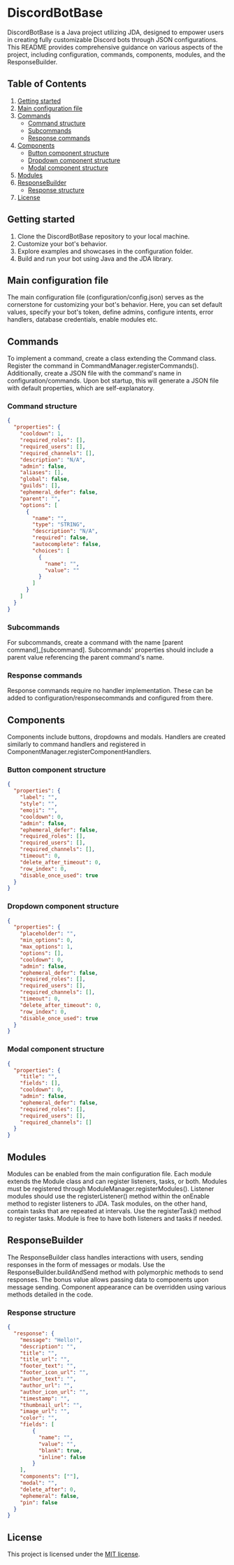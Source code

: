 # DiscordBotBase
DiscordBotBase is a Java project utilizing JDA, designed to empower users in creating fully customizable Discord bots through JSON configurations. This README provides comprehensive guidance on various aspects of the project, including configuration, commands, components, modules, and the ResponseBuilder.

## Table of Contents
1. [Getting started](#getting-started)
2. [Main configuration file](#main-configuration-file)
3. [Commands](#commands)
    - [Command structure](#command-structure)
    - [Subcommands](#subcommands)
    - [Response commands](#response-commands)
4. [Components](#components)
    - [Button component structure](#button-component-structure)
    - [Dropdown component structure](#dropdown-component-structure)
    - [Modal component structure](#modal-component-structure)
5. [Modules](#modules)
6. [ResponseBuilder](#responsebuilder)
    - [Response structure](#response-structure)
7. [License](#license)

## Getting started
1. Clone the DiscordBotBase repository to your local machine.
2. Customize your bot's behavior.
3. Explore examples and showcases in the configuration folder.
4. Build and run your bot using Java and the JDA library.

## Main configuration file
The main configuration file (configuration/config.json) serves as the cornerstone for customizing your bot's behavior. Here, you can set default values, specify your bot's token, define admins, configure intents, error handlers, database credentials, enable modules etc.

## Commands
To implement a command, create a class extending the Command class. Register the command in CommandManager.registerCommands(). Additionally, create a JSON file with the command's name in configuration/commands. Upon bot startup, this will generate a JSON file with default properties, which are self-explanatory.

### Command structure
```json
{
  "properties": {
    "cooldown": 1,
    "required_roles": [],
    "required_users": [],
    "required_channels": [],
    "description": "N/A",
    "admin": false,
    "aliases": [],
    "global": false,
    "guilds": [],
    "ephemeral_defer": false,
    "parent": "",
    "options": [
      {
        "name": "",
        "type": "STRING",
        "description": "N/A",
        "required": false,
        "autocomplete": false,
        "choices": [
          {
            "name": "",
            "value": ""
          }
        ]
      }
    ]
  }
}
```

### Subcommands
For subcommands, create a command with the name [parent command]_[subcommand]. Subcommands' properties should include a parent value referencing the parent command's name.

### Response commands
Response commands require no handler implementation. These can be added to configuration/responsecommands and configured from there.

## Components
Components include buttons, dropdowns and modals. Handlers are created similarly to command handlers and registered in ComponentManager.registerComponentHandlers.

### Button component structure
```json
{
  "properties": {
    "label": "",
    "style": "",
    "emoji": "",
    "cooldown": 0,
    "admin": false,
    "ephemeral_defer": false,
    "required_roles": [],
    "required_users": [],
    "required_channels": [],
    "timeout": 0,
    "delete_after_timeout": 0,
    "row_index": 0,
    "disable_once_used": true
  }
}
```
### Dropdown component structure
```json
{
  "properties": {
    "placeholder": "",
    "min_options": 0,
    "max_options": 1,
    "options": [],
    "cooldown": 0,
    "admin": false,
    "ephemeral_defer": false,
    "required_roles": [],
    "required_users": [],
    "required_channels": [],
    "timeout": 0,
    "delete_after_timeout": 0,
    "row_index": 0,
    "disable_once_used": true
  }
}
```
### Modal component structure
```json
{
  "properties": {
    "title": "",
    "fields": [],
    "cooldown": 0,
    "admin": false,
    "ephemeral_defer": false,
    "required_roles": [],
    "required_users": [],
    "required_channels": []
  }
}
```
## Modules
Modules can be enabled from the main configuration file. Each module extends the Module class and can register listeners, tasks, or both. Modules must be registered through ModuleManager.registerModules(). Listener modules should use the registerListener() method within the onEnable method to register listeners to JDA. Task modules, on the other hand, contain tasks that are repeated at intervals. Use the registerTask() method to register tasks. Module is free to have both listeners and tasks if needed.

## ResponseBuilder
The ResponseBuilder class handles interactions with users, sending responses in the form of messages or modals. Use the ResponseBuilder.buildAndSend method with polymorphic methods to send responses. The bonus value allows passing data to components upon message sending. Component appearance can be overridden using various methods detailed in the code.

### Response structure
```json
{
  "response": {
    "message": "Hello!",
    "description": "",
    "title": "",
    "title_url": "",
    "footer_text": "",
    "footer_icon_url": "",
    "author_text": "",
    "author_url": "",
    "author_icon_url": "",
    "timestamp": "",
    "thumbnail_url": "",
    "image_url": "",
    "color": "",
    "fields": [
        {
          "name": "",
          "value": "",
          "blank": true,
          "inline": false
        }
    ],
    "components": [""],
    "modal": "",
    "delete_after": 0,
    "ephemeral": false,
    "pin": false
  }
}
```

## License
This project is licensed under the [MIT license](LICENSE.md).
